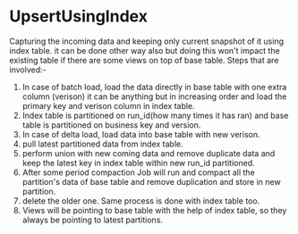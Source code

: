 # UpsertUsingIndex

Capturing the incoming data and keeping only current snapshot of it using index table.
it can be done other way also but doing this won't impact the existing table if there are some views on top of base table.
Steps that are involved:- 

1. In case of batch load, load the data directly in base table with one extra column (verison) it can be anything but in increasing order and load the primary key and verison column in index table.
2. Index table is partitioned on run_id(how many times it has ran) and base table is partitioned on business key and version.
3. In case of delta load, load data into base table with new verison.
4. pull latest partitioned data from index table.
5. perform union with new coming data and remove duplicate data and keep the latest key in index table within new run_id partitioned.
6. After some period compaction Job will run and compact all the partition's data of base table and remove duplication and store in new partition.
7. delete the older one. Same process is done with index table too.
8. Views will be pointing to base table with the help of index table, so they always be pointing to latest partitions.
